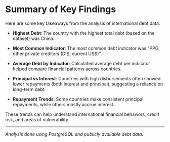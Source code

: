 # Summary of Key Findings

Here are some key takeaways from the analysis of international debt data:

- **Highest Debt**: The country with the highest total debt (based on the dataset) was China.

- **Most Common Indicator**: The most common debt indicator was "PPG, other private creditors (DIS, current US$)".

- **Average Debt by Indicator**: Calculated average debt per indicator helped compare financial patterns across countries.

- **Principal vs Interest**: Countries with high disbursements often showed lower repayments (both interest and principal), suggesting a reliance on long-term debt.

- **Repayment Trends**: Some countries make consistent principal repayments, while others mostly accrue interest.

These trends can help understand international financial behaviors, credit risk, and areas of vulnerability.

---

*Analysis done using PostgreSQL and publicly available debt data.*

